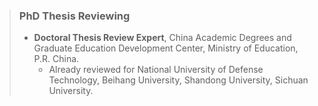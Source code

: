 >### PhD Thesis Reviewing
>
>- **Doctoral Thesis Review Expert**, China Academic Degrees and Graduate Education Development Center, Ministry of Education, P.R. China.
>   - Already reviewed for National University of Defense Technology, Beihang University, Shandong University, Sichuan
University.

